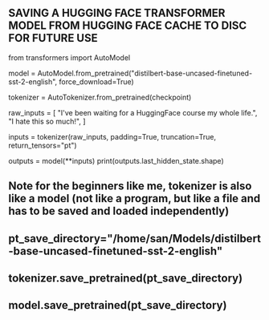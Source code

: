 ## SAVING A HUGGING FACE TRANSFORMER MODEL FROM HUGGING FACE CACHE TO DISC FOR FUTURE USE

from transformers import AutoModel

model = AutoModel.from_pretrained("distilbert-base-uncased-finetuned-sst-2-english", force_download=True)


tokenizer = AutoTokenizer.from_pretrained(checkpoint)

raw_inputs = [
    "I've been waiting for a HuggingFace course my whole life.",
    "I hate this so much!",
]


inputs = tokenizer(raw_inputs, padding=True, truncation=True, return_tensors="pt")


outputs = model(**inputs)
print(outputs.last_hidden_state.shape)
## Note for the beginners like me, tokenizer is also like a model (not like a program, but like a file and has to be saved and loaded independently)
## pt_save_directory="/home/san/Models/distilbert-base-uncased-finetuned-sst-2-english"
## tokenizer.save_pretrained(pt_save_directory)
## model.save_pretrained(pt_save_directory)

